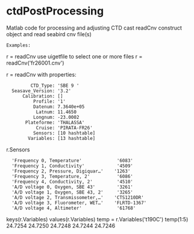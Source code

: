 # ctdPostProcessing
Matlab code for processing and adjusting CTD cast
readCnv construct object and read seabird cnv file(s)
 
    Examples:
 
  r = readCnv  use uigetfile to select one or more files
  r = readCnv('fr26001.cnv')
 
  r =
    readCnv with properties:
 
             CTD_Type: 'SBE 9 '
      Seasave_Version: '3.2'
          Calibration: []
              Profile: '1'
              Datenum: 7.3640e+05
               Latnum: 11.4650
              Longnum: -23.0002
           Plateforme: 'THALASSA'
               Cruise: 'PIRATA-FR26'
              Sensors: [10 hashtable]
            Variables: [13 hashtable]
 
   r.Sensors
  
      'Frequency 0, Temperature'             '6083'
      'Frequency 1, Conductivity'            '4509'
      'Frequency 2, Pressure, Digiquar…'    '1263'
      'Frequency 3, Temperature, 2'          '6086'
      'Frequency 4, Conductivity, 2'         '4510'
      'A/D voltage 0, Oxygen, SBE 43'        '3261'
      'A/D voltage 1, Oxygen, SBE 43, 2'     '3265'
      'A/D voltage 2, Transmissometer,…'    'CTS1210DR'
      'A/D voltage 3, Fluorometer, WET…'    'FLRTD-1367'
      'A/D voltage 4, Altimeter'             '61768'
 
  keys(r.Variables)
  values(r.Variables)
  temp = r.Variables('t190C')
  temp(1:5)
     24.7254
     24.7250
     24.7248
     24.7244
     24.7246
 
